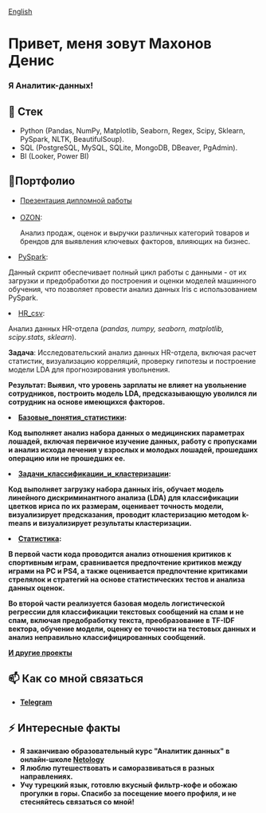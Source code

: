 [English](https://github.com/olodenm/olodenm/blob/main/README_en.md)

# Привет, меня зовут Махонов Денис

### Я Аналитик-данных!

## 🌱 Стек

- Python (Pandas, NumPy, Matplotlib, Seaborn, Regex, Scipy, Sklearn, PySpark, NLTK, BeautifulSoup).
- SQL (PostgreSQL, MySQL, SQLite, MongoDB, DBeaver, PgAdmin).
- BI (Looker, Power BI) 

## 💼Портфолио
   <ul>
       <li><a href="https://github.com/olodenm/SchoolProjectPortfolio/blob/Netology_HW/Makhonov_OZON.pdf">Презентация дипломной работы</a></li>
    <br>
           <li><a href="https://github.com/olodenm/SchoolProjectPortfolio/blob/Netology_HW/final_diplom_makhonov.ipynb">OZON</a>:</li>
            
   Анализ продаж, оценок и выручки различных категорий товаров и брендов для выявления ключевых факторов, влияющих на бизнес.
        </li>
    </ul>
 <li><a href="https://github.com/olodenm/info_2022_olo/blob/Netology_HW/PySpark.ipynb">PySpark</a>:
        
Данный скрипт обеспечивает полный цикл работы с данными - от их загрузки и предобработки до построения и оценки моделей машинного обучения, что позволяет провести анализ данных Iris с использованием PySpark.</li>
        <li><a href="https://github.com/olodenm/info_2022_olo/blob/Netology_HW/HR_csv.ipynb">HR_csv</a>: 
        
Анализ данных HR-отдела (_pandas, numpy, seaborn, matplotlib, scipy.stats, sklearn_).

<b>Задача</b>:
Исследовательский анализ данных HR-отдела, включая расчет статистик, визуализацию корреляций, проверку гипотезы и построение модели LDA для прогнозирования увольнения.

<b>Результат<b>:
Выявил, что уровень зарплаты не влияет на увольнение сотрудников, построить модель LDA, предсказывающую уволился ли сотрудник на основе имеющихся факторов.</li>
        <li><a href="https://github.com/olodenm/info_2022_olo/blob/Netology_HW/%D0%91%D0%B0%D0%B7%D0%BE%D0%B2%D1%8B%D0%B5_%D0%BF%D0%BE%D0%BD%D1%8F%D1%82%D0%B8%D1%8F_%D1%81%D1%82%D0%B0%D1%82%D0%B8%D1%81%D1%82%D0%B8%D0%BA%D0%B8.ipynb">Базовые_понятия_статистики</a>: 

Код выполняет анализ набора данных о медицинских параметрах лошадей, включая первичное изучение данных, работу с пропусками и анализ исхода лечения у взрослых и молодых лошадей, прошедших операцию или не прошедших ее.</li>
<li><a href="https://github.com/olodenm/info_2022_olo/blob/Netology_HW/%D0%97%D0%B0%D0%B4%D0%B0%D1%87%D0%B8_%D0%BA%D0%BB%D0%B0%D1%81%D1%81%D0%B8%D1%84%D0%B8%D0%BA%D0%B0%D1%86%D0%B8%D0%B8_%D0%B8_%D0%BA%D0%BB%D0%B0%D1%81%D1%82%D0%B5%D1%80%D0%B8%D0%B7%D0%B0%D1%86%D0%B8%D0%B8.ipynb">Задачи_классификации_и_кластеризации</a>: 
        
Код выполняет загрузку набора данных iris, обучает модель линейного дискриминантного анализа (LDA) для классификации цветков ириса по их размерам, оценивает точность модели, визуализирует предсказания, проводит кластеризацию методом k-means и визуализирует результаты кластеризации.</li>
        <li><a href="https://github.com/olodenm/info_2022_olo/blob/Netology_HW/%D0%9A%D0%B5%D0%B9%D1%81_%D1%81%D1%82%D0%B0%D0%B4%D0%B8_%D0%A1%D1%82%D0%B0%D1%82%D0%B8%D1%81%D1%82%D0%B8%D0%BA%D0%B0.ipynb">Статистика</a>:
        
В первой части кода проводится анализ отношения критиков к спортивным играм, сравнивается предпочтение критиков между играми на PC и PS4, а также оценивается предпочтение критиками стрелялок и стратегий на основе статистических тестов и анализа данных оценок.

Во второй части реализуется базовая модель логистической регрессии для классификации текстовых сообщений на спам и не спам, включая предобработку текста, преобразование в TF-IDF вектора, обучение модели, оценку ее точности на тестовых данных и анализ неправильно классифицированных сообщений.</li>
        <a href="https://github.com/olodenm/SchoolProjectPortfolio">И другие проекты</a> 
## 📫 Как со мной связаться

- [Telegram](https://t.me/olodenm)

## ⚡ Интересные факты

- Я заканчиваю образовательный курс "Аналитик данных" в онлайн-школе [Netology](https://netology.ru/programs/data_analyst_ultimate)
- Я люблю путешествовать и саморазвиваться в разных направлениях.
- Учу турецкий язык, готовлю вкусный фильтр-кофе и обожаю прогулки в горы.
Спасибо за посещение моего профиля, и не стесняйтесь связаться со мной!
